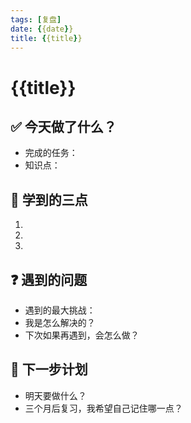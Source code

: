 ```yaml
---
tags: [复盘]
date: {{date}}
title: {{title}}
---
```


# {{title}}

## ✅ 今天做了什么？
- 完成的任务：
- 知识点：

## 🧠 学到的三点
1. 
2. 
3. 

## ❓ 遇到的问题
- 遇到的最大挑战：
- 我是怎么解决的？
- 下次如果再遇到，会怎么做？

## 🔮 下一步计划
- 明天要做什么？
- 三个月后复习，我希望自己记住哪一点？